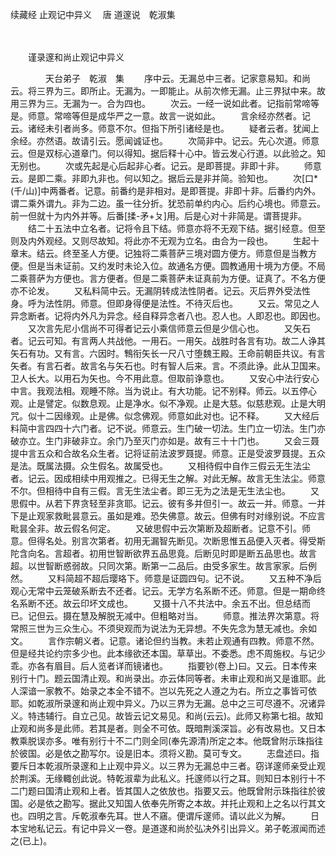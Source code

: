 续藏经   止观记中异义
　唐 道邃说　乾淑集

　　 

　　谨录邃和尚止观记中异义

　　　　天台弟子　乾淑　集
　　序中云。无漏总中三者。记家意易知。和尚云。将三界为三。即所止。无漏为。一即能止。从前次修无漏。止三界狱中来。故用三界为三。无漏为一。合为四也。
　　次云。一经一说如此者。记指前常啼等是。师意。常啼等但是成华严之一意。故言一说如此。
　　言余经亦然者。记云。诸经未引者尚多。师意不尔。但指下所引诸经是也。
　　疑者云者。犹闻上余经。亦然语。故请引云。愿闻诚证也。
　　次简非中。记云。先心次道。师意云。但是双标心道章门。何以得知。据后释十心中。皆云发心行道。以此验之。知无别也。
　　次或先起是心后起非心者。记云。是即菩提。非即十非。
　　师意云。是即二乘。非即九非也。何以知之。据后云是非并简。验知也。
　　次[口*(千/山)]中两番者。记意。前番约是非相对。是即菩提。非即十非。后番约内外。谓二乘外谓九。非为二边。虽一往分折。犹恐前单约内心。后约心境也。师意云。前一但就十为内外并等。后番[揉-矛+ㄆ]用。后是心对十非简是。谓菩提非。
　　结二十五法中立名者。记将令且下结。师意亦将不无观下结。据引经意。但至则及内外观经。又则尽故知。将此亦不无观为立名。由合为一段也。
　　生起十章末。结云。终至圣人方便。记独将二乘菩萨三境对圆方便方。师意但是当教方便。但是当未证前。又约发时未论入位。故通名方便。圆教通用十境为方便。不局二乘菩萨为方便也。言方便者。但是二乘菩萨未证真前为方便。证真了。不名方便亦不论发。
　　又私料简中云。无漏阴转成法性阴者。记云。灭后界外受法性身。呼为法性阴。师意。但即身得便是法性。不待灭后也。
　　又云。常见之人异念断者。记将内外凡为异念。经自释异念者八也。忍人也。人即忍也。即因也。
　　又次言先尼小信尚不可得者记云小乘信师意云但是少信心也。
　　又矢石者。记云可知。有言两人共战他。一用石。一用矢。战胜时各言有功。故二人诤其矢石有功。又有言。六因时。鶽衔矢长一尺八寸堕魏王殿。王命前朝臣共议。有言矢者。有言石者。故言名与矢石也。时有智人后来。言。不须此诤。此从卫国来。卫人长大。以用石为矢也。今不用此意。但取前诤意也。
　　又安心中法行安心中言。我观法相。观睡不除。当为说止。有大功能。记不别释。师云。以五停心观。止是譬定。似数息观。止是净水。似不净观。止是大慈。似慈悲观。止是大明咒。似十二因缘观。止是佛。似念佛观。师意如此对也。记不释。
　　又大经后料简中言四四十六门者。记不说。师意云。生门破一切法。生门立一切法。生门亦破亦立。生门非破非立。余门乃至灭门亦如是。故有三十十门也。
　　又会三聂提中言五众和合故名众生者。记将证前法波罗聂提。师意。正是受波罗聂提。五众是法。既属法摄。众生假名。故属受也。
　　又相待假中自作三假云无生法尘者。记云。因成相续中用观推之。已得无生之解。对此无解。故言无生法尘。师意不尔。但相待中自有三假。言无生法尘者。即三无为之法是无生法尘也。
　　又思假中。从若下界贪轻至非贪耶。记云。彼有多并但引一。故云一并。师意。一并下是止观家救毗昙意云。虽如是难。恐失佛意。故云。但佛有时对缘别说。不应言毗昙全非。故云假名何定。
　　又破思假中云次第断及超断者。记意不引。师意。但得名处。别言次第者。初用无漏智先断见。次断思惟五品便入灭者。得受斯陀含向名。言超者。初用世智断欲界五品思竟。后断见时即是断五品思也。故言超。以世智断惑弱故。只同次第。断第一二品后。由受多家生。故言家家。后例然。
　　又料简超不超后璎珞下。师意是证圆四句。记不说。
　　又五种不净后观心无常中云笼破系断去不还者。记云。无学方名系断不还。师意。但是一期命终名系断不还。故云印坏文成也。
　　又摄十八不共法中。余五不出。但总结而已。记但云。摄在慧及解脱无减中。但粗略对当。
　　师意。推法界次第意。将常照三世为三众生心。不须臾观而为说法为无异想。不失先念为慧无减也。余如文。
　　言作宗朝义者。记意。诸论但约当教。未若止观通有四教。师意不然。但是经共论约宗多少也。此本缘欲还本国。草草出。不委悉。虑不周施权。与记少乖。亦各有眉目。后人览者详而镜诸也。
　　指要钞(卷上)曰。又云。日本传来别行十门。题云国清止观。和尚录出。亦云体同等者。未审止观和尚又是谁耶。此人深谙一家教不。始录之本全不错不。岂以先死之人遵之为右。所立之事皆可依耶。如乾淑所录邃和尚止观中异义。乃以三界为无漏。总中之三可尽遵不。况诸异义。特违辅行。自立己见。故皆云记文易见。和尚(云云)。此师又称第七祖。故知止观和尚多是此师。若其是者。则全不可依。既暗荆溪深旨。必有改易也。又日本教乘脱误亦多。唯有别行十不二门则全同(奉先源清)所定之本。他既曾附示珠指往於彼国。必是依之勘写尔。设是旧本。须将义勘。莫可专文。
　　志盘述曰。指要斥日本乾淑所录邃和上止观中异义。以三界为无漏总中三者。窃详邃师亲受止观於荆溪。无缘輙创此说。特乾淑辈为此私义。托邃师以行之耳。则知日本别行十不二门题曰国清止观和上者。皆其国人之依放也。指要又云。他既曾附示珠指往於彼国。必是依之勘写。据此又知国人依奉先所寄之本故。并托止观和上之名以行其文也。四明之言。斥乾淑奉先耳。世人不窹。便谓斥邃师。请以此义为解。
　　日本宝地私记云。有记中异义一卷。是道遂和尚於弘决外引出异义。弟子乾淑闻而述之(已上)。
